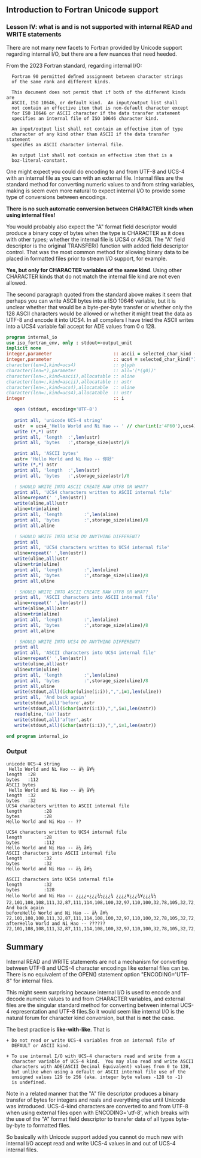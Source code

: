 ## Introduction to Fortran Unicode support
### Lesson IV:  what is and is not supported with internal READ and WRITE statements

   There are not many new facets to Fortran provided by Unicode support regarding
   internal I/O, but there are a few nuances that need heeded.

   From the 2023 Fortran standard, regarding internal I/O:

      Fortran 90 permitted deﬁned assignment between character strings
      of the same rank and different kinds.
   
      This document does not permit that if both of the different kinds are
      ASCII, ISO 10646, or default kind.  An input/output list shall
      not contain an effective item that is non-default character except
      for ISO 10646 or ASCII character if the data transfer statement
      specifies an internal file of ISO 10646 character kind.
   
      An input/output list shall not contain an effective item of type
      character of any kind other than ASCII if the data transfer statement
      speciﬁes an ASCII character internal file.
   
      An output list shall not contain an effective item that is a
      boz-literal-constant.

   One might expect you could do encoding to and from UTF-8 and UCS-4
   with an internal file as you can with an external file. Internal
   files are the standard method for converting numeric values to and
   from string variables, making is seem even more natural to expect 
   internal I/O to provide some type of conversions between encodings.

   __There is no such automatic conversion between CHARACTER kinds 
   when using internal files!__

   You would probably also expect the "A" format field descriptor would
   produce a binary copy of bytes when the type is CHARACTER as it does
   with other types; whether the internal file is UCS4 or ASCII. The "A"
   field descriptor is the original TRANSFER() function with added field
   descriptor control. That was the most common method for allowing binary
   data to be placed in formatted files prior to stream I/O support,
   for example.

   __Yes, but only for CHARACTER variables of the same kind__. Using
   other CHARACTER kinds that do not match the internal file kind are
   not even allowed.

   The second paragraph quoted from the standard above makes it seem
   that perhaps you can write ASCII bytes into a ISO 10646 variable,
   but it is unclear whether that would be a byte-per-byte transfer or
   whether only the 128 ASCII characters would be allowed or whether
   it might treat the data as UTF-8 and encode it into UCS4. In all
   compilers I have tried the ASCII writes into a UCS4 variable fail
   accept for ADE values from 0 o 128.

```fortran
program internal_io
use iso_fortran_env, only : stdout=>output_unit
implicit none
integer,parameter                       :: ascii = selected_char_kind ("ascii")
integer,parameter                       :: ucs4 = selected_char_kind("ISO_10646")
character(len=1,kind=ucs4)              :: glyph
character(len=*),parameter              :: all='(*(g0))'
character(len=:,kind=ascii),allocatable :: aline
character(len=:,kind=ascii),allocatable :: astr
character(len=:,kind=ucs4),allocatable  :: uline
character(len=:,kind=ucs4),allocatable  :: ustr
integer                                 :: i

   open (stdout, encoding='UTF-8')
   
   print all, 'unicode UCS-4 string'
   ustr  = ucs4_'Hello World and Ni Hao -- ' // char(int(z'4F60'),ucs4) // char(int(z'597D'),ucs4)
   write (*,*) ustr
   print all, 'length  :',len(ustr)
   print all, 'bytes   :',storage_size(ustr)/8

   print all, 'ASCII bytes'
   astr= 'Hello World and Ni Hao -- 你好'
   write (*,*) astr
   print all, 'length  :',len(astr)
   print all, 'bytes   :',storage_size(astr)/8

   ! SHOULD WRITE INTO ASCII CREATE RAW UTF8 OR WHAT?
   print all, 'UCS4 characters written to ASCII internal file'
   aline=repeat(' ',len(ustr))
   write(aline,all)ustr
   aline=trim(aline)
   print all, 'length        :',len(aline)
   print all, 'bytes         :',storage_size(aline)/8
   print all,aline

   ! SHOULD WRITE INTO UCS4 DO ANYTHING DIFFERENT?
   print all
   print all, 'UCS4 characters written to UCS4 internal file'
   uline=repeat(' ',len(ustr))
   write(uline,all)ustr
   uline=trim(uline)
   print all, 'length        :',len(uline)
   print all, 'bytes         :',storage_size(uline)/8
   print all,uline

   ! SHOULD WRITE INTO ASCII CREATE RAW UTF8 OR WHAT?
   print all, 'ASCII characters into ASCII internal file'
   aline=repeat(' ',len(astr))
   write(aline,all)astr
   aline=trim(aline)
   print all, 'length        :',len(aline)
   print all, 'bytes         :',storage_size(aline)/8
   print all,aline

   ! SHOULD WRITE INTO UCS4 DO ANYTHING DIFFERENT?
   print all
   print all, 'ASCII characters into UCS4 internal file'
   uline=repeat(' ',len(astr))
   write(uline,all)astr
   uline=trim(uline)
   print all, 'length        :',len(uline)
   print all, 'bytes         :',storage_size(uline)/8
   print all,uline
   write(stdout,all)(ichar(uline(i:i)),",",i=1,len(uline))
   print all, 'And back again'
   write(stdout,all)'before',astr
   write(stdout,all)(ichar(astr(i:i)),",",i=1,len(astr))
   read(uline,'(a)')astr
   write(stdout,all)'after',astr
   write(stdout,all)(ichar(astr(i:i)),",",i=1,len(astr))

end program internal_io
```
### Output
```text
unicode UCS-4 string
 Hello World and Ni Hao -- ä½ å¥½
length  :28
bytes   :112
ASCII bytes
 Hello World and Ni Hao -- ä½ å¥½
length  :32
bytes   :32
UCS4 characters written to ASCII internal file
length        :28
bytes         :28
Hello World and Ni Hao -- ??

UCS4 characters written to UCS4 internal file
length        :28
bytes         :112
Hello World and Ni Hao -- ä½ å¥½
ASCII characters into ASCII internal file
length        :32
bytes         :32
Hello World and Ni Hao -- ä½ å¥½

ASCII characters into UCS4 internal file
length        :32
bytes         :128
Hello World and Ni Hao --  ¿¿¿¿¤ ¿¿¿¾½ ¿¿¿¾  ¿¿¿¿¥ ¿¿¿¾¥ ¿¿¿¾½
72,101,108,108,111,32,87,111,114,108,100,32,97,110,100,32,78,105,32,72,97,111,32,45,45,32,-28,-67,-96,-27,-91,-67,
And back again
beforeHello World and Ni Hao -- ä½ å¥½
72,101,108,108,111,32,87,111,114,108,100,32,97,110,100,32,78,105,32,72,97,111,32,45,45,32,228,189,160,229,165,189,
afterHello World and Ni Hao -- ??????
72,101,108,108,111,32,87,111,114,108,100,32,97,110,100,32,78,105,32,72,97,111,32,45,45,32,63,63,63,63,63,63,
```
## Summary

  Internal READ and WRITE statements are not a mechanism for converting
  between UTF-8 and UCS-4 character encodings like external files
  can be. There is no equivalent of the OPEN() statement option
  "ENCODING='UTF-8" for internal files.

  This might seem surprising because internal I/O is used to encode and
  decode numeric values to and from CHARACTER variables, and external
  files are the singular standard method for converting between internal
  UCS-4 representation and UTF-8 files.So it would seem like internal
  I/O is the natural forum for character kind conversion, but that is
  __not__ the case.

  The best practice is **like-with-like**. That is 

    + Do not read or write UCS-4 variables from an internal file of
      DEFAULT or ASCII kind.

    + To use internal I/O with UCS-4 characters read and write from a
      character variable of UCS-4 kind.  You may also read and write ASCII
      characters with ADE(ASCII Decimal Equivalent) values from 0 to 128,
      but unlike when using a default or ASCII internal file use of the
      unsigned values 129 to 256 (aka. integer byte values -128 to -1)
      is undefined.

  Note in a related manner that the "A" file descriptor produces a
  binary transfer of bytes for integers and reals and everything else
  until Unicode was introduced. UCS-4-kind characters are converted to
  and from UTF-8 when using external files open with ENCODING='utf-8',
  which breaks with the use of the "A" format field descriptor to transfer
  data of all types byte-by-byte to formatted files.

  So basically with Unicode support added you cannot do much new with
  internal I/O accept read and write UCS-4 values in and out of UCS-4
  internal files.
